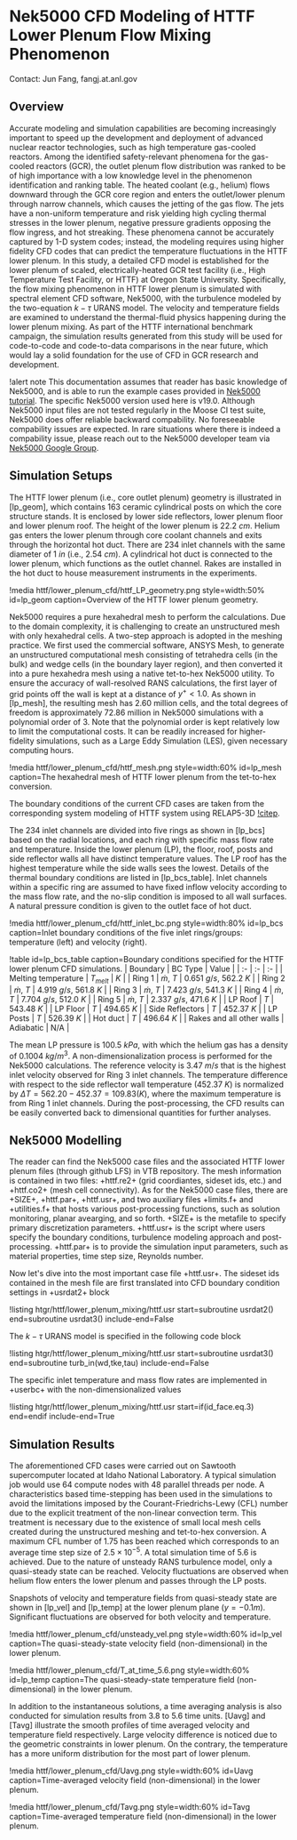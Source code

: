 # Nek5000 CFD Modeling of HTTF Lower Plenum Flow Mixing Phenomenon

Contact: Jun Fang, fangj.at.anl.gov 

## Overview

Accurate modeling and simulation capabilities are becoming increasingly important to speed up the development and deployment of advanced nuclear reactor technologies, such as high temperature gas-cooled reactors. Among the identified safety-relevant phenomena for the gas-cooled reactors (GCR), the outlet plenum flow distribution was ranked to be of high importance with a low knowledge level in the phenomenon identification and ranking table.
The heated coolant (e.g., helium) flows downward through the GCR core region and enters the outlet/lower plenum through narrow channels, which causes the jetting of the gas flow. The jets have a non-uniform temperature and risk yielding high cycling thermal stresses in the lower plenum, negative pressure gradients opposing the flow ingress, and hot streaking. 
These phenomena cannot be accurately captured by 1-D system codes; instead, the modeling requires using higher fidelity CFD codes that can predict the temperature fluctuations in the HTTF lower plenum. In this study, a detailed CFD model is established for the lower plenum of scaled, electrically-heated GCR test facility (i.e., High Temperature Test Facility, or HTTF) at Oregon State University. Specifically, the flow mixing phenomenon in HTTF lower plenum is simulated with spectral element CFD software, Nek5000, with the turbulence modeled by the two-equation $k-\tau$ URANS model. The velocity and temperature fields are examined to understand the thermal-fluid physics happening during the lower plenum mixing. As part of the HTTF international benchmark campaign, the simulation results generated from this study will be used for code-to-code and code-to-data comparisons in the near future, which would lay a solid foundation for the use of CFD in GCR research and development.

!alert note
This documentation assumes that reader has basic knowledge of Nek5000, and is able to run
the example cases provided in [Nek5000 tutorial](https://nek5000.github.io/NekDoc/index.html).
The specific Nek5000 version used here is v19.0. Although Nek5000 input files are not tested regularly
in the Moose CI test suite, Nek5000 does offer reliable backward compability.
No foreseeable compability issues are expected. In rare situations where there is indeed a compability
issue, please reach out to the Nek5000 developer team
via [Nek5000 Google Group](https://groups.google.com/g/nek5000).   


## Simulation Setups

The HTTF lower plenum (i.e., core outlet plenum) geometry is illustrated in [lp_geom], which  contains 163 ceramic cylindrical posts on which the core structure stands.
It is enclosed by lower side reflectors, lower plenum floor and lower plenum roof. The height of the lower plenum is 22.2 $cm$. Helium gas enters the lower plenum through core coolant channels and exits through the horizontal hot duct. There are 234 inlet channels with the same diameter of 1 $in$ (i.e., 2.54 $cm$). 
A cylindrical hot duct is connected to the lower plenum, which functions as the outlet channel.  Rakes are installed in the hot duct to house measurement instruments in the experiments. 

!media httf/lower_plenum_cfd/httf_LP_geometry.png
       style=width:50%
       id=lp_geom
       caption=Overview of the HTTF lower plenum geometry.

Nek5000 requires a pure hexahedral mesh to perform the calculations. Due to the domain complexity, it is challenging to create an unstructured mesh with only hexahedral cells. 
A two-step approach is adopted in the meshing practice. We first used the commercial software, ANSYS Mesh, to generate an unstructured computational mesh consisting of tetrahedra cells (in the bulk) and wedge cells (in the boundary layer region), and then converted it into a pure hexahedra mesh using a native tet-to-hex Nek5000 utility.
To ensure the accuracy of wall-resolved RANS calculations, the first layer of grid points off the wall is kept at a distance of $y^+ < 1.0$.
As shown in [lp_mesh], the resulting mesh has 2.60 million cells, and the total degrees of freedom is approximately 72.86 million in Nek5000 simulations with a polynomial order of 3. Note that the polynomial order is kept relatively low to limit the computational costs. It can be readily increased for higher-fidelity simulations, such as a Large Eddy Simulation (LES), given necessary computing hours.

!media httf/lower_plenum_cfd/httf_mesh.png
       style=width:60%
       id=lp_mesh
       caption=The hexahedral mesh of HTTF lower plenum from the tet-to-hex conversion.

The boundary conditions of the current CFD cases are taken from the corresponding system modeling of HTTF system using RELAP5-3D [!citep](Halsted2022). 

The 234 inlet channels are divided into five rings as shown in [lp_bcs] based on the radial locations, and each ring with specific mass flow rate and temperature. 
Inside the lower plenum (LP), the floor, roof, posts and side reflector walls all have distinct temperature values. The LP roof has the highest temperature while the side walls sees the lowest. 
Details of the thermal boundary conditions are listed in [lp_bcs_table].
Inlet channels within a specific ring are assumed to have fixed inflow velocity according to the mass flow rate, and the no-slip condition is imposed to all wall surfaces. A natural pressure condition is given to the outlet face of hot duct. 

!media httf/lower_plenum_cfd/httf_inlet_bc.png
       style=width:80%
       id=lp_bcs
       caption=Inlet boundary conditions of the five inlet rings/groups: temperature (left) and velocity (right).


!table id=lp_bcs_table caption=Boundary conditions specified for the HTTF lower plenum CFD simulations.
|  Boundary | BC Type | Value  |
| :- | :- | :- |
| Melting temperature | $T_{melt}$ | $K$ |
|  Ring 1    | $\dot{m}$, $T$ | 0.651 $g/s$, 562.2 $K$ |
|  Ring 2    | $\dot{m}$, $T$ | 4.919 $g/s$, 561.8 $K$ |
|  Ring 3    | $\dot{m}$, $T$ | 7.423 $g/s$, 541.3 $K$ |
|  Ring 4    | $\dot{m}$, $T$ | 7.704 $g/s$, 512.0 $K$ |
|  Ring 5    | $\dot{m}$, $T$ | 2.337 $g/s$, 471.6 $K$ |
|  LP Roof   | $T$ | 543.48 $K$  |
|  LP Floor  | $T$ | 494.65 $K$  |
|  Side Reflectors   | $T$ | 452.37 $K$  |
|  LP Posts  | $T$ | 526.39 $K$ |
|  Hot duct  | $T$ | 496.64 $K$ |
|  Rakes and all other walls   | Adiabatic | N/A  |

The mean LP pressure is 100.5 $kPa$, with which the helium gas has a density of 0.1004 $kg/m^3$. A non-dimensionalization process is performed for the Nek5000 calculations. The reference velocity is 3.47 $m/s$ that is the highest inlet velocity observed for Ring 3 inlet channels. The temperature difference with respect to the side reflector wall temperature (452.37 $K$) is normalized by $\Delta T = 562.20-452.37 = 109.83 (K)$, where the maximum temperature is from Ring 1 inlet channels. During the post-processing, the CFD results can be easily converted back to dimensional quantities for further analyses. 

## Nek5000 Modelling

The reader can find the Nek5000 case files and the associated HTTF lower plenum files (through github LFS) in VTB repository. The mesh information is contained in two files: +httf.re2+ (grid coordiantes, sideset ids, etc.) and +httf.co2+ (mesh cell connectivity). 
As for the Nek5000 case files, there are +SIZE+, +httf.par+, +httf.usr+, and two auxiliary files +limits.f+ and +utilities.f+ that hosts various post-processing functions, such as solution monitoring, planar avearging, and so forth. 
+SIZE+ is the metafile to specify primary discretization parameters. 
+httf.usr+ is the script where users specify the boundary conditions, turbulence modeling approach and post-processing. 
+httf.par+ is to provide the simulation input parameters, such as material properties, time step size, Reynolds number. 

Now let's dive into the most important case file +httf.usr+. The sideset ids contained in the mesh file are first translated into CFD boundary condition settings in +usrdat2+ block

!listing htgr/httf/lower_plenum_mixing/httf.usr start=subroutine usrdat2() end=subroutine usrdat3() include-end=False

The $k-\tau$ URANS model is specified in the following code block

!listing htgr/httf/lower_plenum_mixing/httf.usr start=subroutine usrdat3() end=subroutine turb_in(wd,tke,tau) include-end=False

The specific inlet temperature and mass flow rates are implemented in +userbc+ with the non-dimensionalized values

!listing htgr/httf/lower_plenum_mixing/httf.usr start=if(id_face.eq.3) end=endif include-end=True


## Simulation Results 

The aforementioned CFD cases were carried out on Sawtooth supercomputer located at Idaho National Laboratory. A typical simulation job would use 64 compute nodes with 48 parallel threads per node. 
A characteristics based time-stepping has been used in the simulations to avoid the limitations imposed by the Courant-Friedrichs-Lewy
(CFL) number due to the explicit treatment of the non-linear convection
term. This treatment is necessary due to the existence of small local mesh cells created during the unstructured meshing and tet-to-hex conversion. 
A maximum CFL number of 1.75 has been reached which corresponds to an average time step size of $2.5\times 10^{-5}$.
A total simulation time of 5.6 is achieved. 
Due to the nature of unsteady RANS turbulence model, only a quasi-steady state can be reached. Velocity fluctuations are observed when helium flow enters the lower plenum and passes through the LP posts.

Snapshots of velocity and temperature fields from quasi-steady state are shown in [lp_vel] and [lp_temp]
at the lower plenum plane ($y=-0.1 m$). Significant fluctuations are observed for both velocity and temperature. 

!media httf/lower_plenum_cfd/unsteady_vel.png
       style=width:60%
       id=lp_vel
       caption=The quasi-steady-state velocity field (non-dimensional) in the lower plenum.

!media httf/lower_plenum_cfd/T_at_time_5.6.png
       style=width:60%
       id=lp_temp
       caption=The quasi-steady-state temperature field (non-dimensional) in the lower plenum.

In addition to the instantaneous solutions, a time averaging analysis is also conducted for simulation results from 3.8 to 5.6 time units.
[Uavg] and [Tavg] illustrate the smooth profiles of time averaged velocity and temperature field respectively. 
Large velocity difference is noticed due to the geometric constraints in lower plenum. On the contrary, the temperature has a more uniform distribution for the most part of lower plenum. 

!media httf/lower_plenum_cfd/Uavg.png
       style=width:60%
       id=Uavg
       caption=Time-averaged velocity field (non-dimensional) in the lower plenum.

!media httf/lower_plenum_cfd/Tavg.png
       style=width:60%
       id=Tavg
       caption=Time-averaged temperature field (non-dimensional) in the lower plenum.

